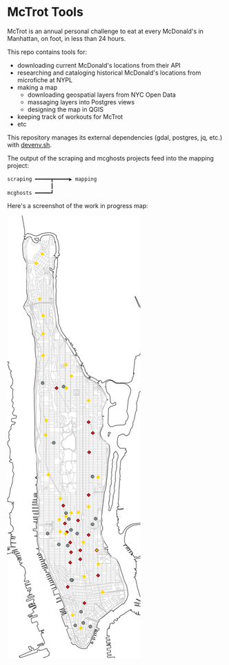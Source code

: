 # McTrot Tools

McTrot is an annual personal challenge to eat at every McDonald's in Manhattan, on foot, in less than 24 hours.

This repo contains tools for:
  - downloading current McDonald's locations from their API
  - researching and cataloging historical McDonald's locations from microfiche at NYPL
  - making a map
    - downloading geospatial layers from NYC Open Data
    - massaging layers into Postgres views
    - designing the map in QGIS
  - keeping track of workouts for McTrot
  - etc

This repository manages its external dependencies (gdal, postgres, jq, etc.) with [devenv.sh](https://devenv.sh).

The output of the scraping and mcghosts projects feed into the mapping project:

```
scraping ━━━━━┳━━━━━▶ mapping
              ┃
mcghosts ━━━━━┛
```

Here's a screenshot of the work in progress map:

![Simple map of Manhattan with yellow diamonds, red diamonds, and gray dots](/mapping/inprogress.png)
